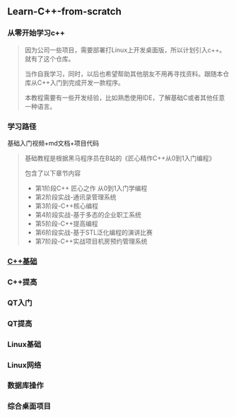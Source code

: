 ## Learn-C++-from-scratch

### 从零开始学习c++

> 因为公司一些项目，需要部署打Linux上开发桌面版，所以计划引入c++。就有了这个仓库。
>
> 当作自我学习，同时，以后也希望帮助其他朋友不用再寻找资料。跟随本仓库从C++入门到完成开发一款程序。
>
> 本教程需要有一些开发经验，比如熟悉使用IDE，了解基础C或者其他任意一种语言。

### 学习路径

基础入门视频+md文档+项目代码

> 基础教程是根据黑马程序员在B站的《匠心精作C++从0到1入门编程》
>
> 包含了以下章节内容
>
> - 第1阶段C++ 匠心之作 从0到1入门学编程
> - 第2阶段实战-通讯录管理系统
> - 第3阶段-C++核心编程
> - 第4阶段实战-基于多态的企业职工系统
> - 第5阶段-C++提高编程
> - 第6阶段实战-基于STL泛化编程的演讲比赛
> - 第7阶段-C++实战项目机房预约管理系统

### [C++基础](./C++基础.md "基础知识")

### C++提高

### QT入门

### QT提高

### Linux基础

### Linux网络

### 数据库操作

### 综合桌面项目





























